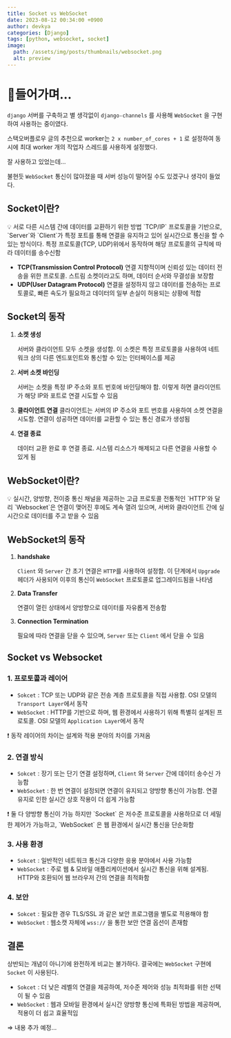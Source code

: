 ```yaml
---
title: Socket vs WebSocket
date: 2023-08-12 00:34:00 +0900
author: devkya
categories: [Django]
tags: [python, websocket, socket]
image:
  path: /assets/img/posts/thumbnails/websocket.png
  alt: preview
---
```


# 🙂**들어가며...**

`django` 서버를 구축하고 별 생각없이 `django-channels` 를 사용해 `WebSocket` 을 구현하여 사용하는 중이였다.

스택오버플로우 글의 추천으로 worker는 `2 x number_of_cores + 1` 로 설정하여 동시에 최대 worker 개의 작업자 스레드를 사용하게 설정했다.

잘 사용하고 있었는데…

불현듯 `WebSocket` 통신이 많아졌을 때 서버 성능이 떨어질 수도 있겠구나 생각이 들었다.

## Socket이란?

<aside>
💡 서로 다른 시스템 간에 데이터를 교환하기 위한 방법
`TCP/IP` 프로토콜을 기반으로, `Server`와 `Client`가 특정 포트를 통해 연결을 유지하고 있어 실시간으로 통신을 할 수 있는 방식이다.
특정 프로토콜(TCP, UDP)위에서 동작하며 해당 프로토콜의 규칙에 따라 데이터를 송수신함

</aside>

- **TCP(Transmission Control Protocol)**
  연결 지향적이며 신뢰성 있는 데이터 전송을 위한 프로토콜. 스트림 소켓이라고도 하며, 데이터 순서와 무결성을 보장함
- **UDP(User Datagram Protocol)**
  연결을 설정하지 않고 데이터를 전송하는 프로토콜로, 빠른 속도가 필요하고 데이터의 일부 손실이 허용되는 상황에 적합

## **Socket의 동작**

1. **소켓 생성**

   서버와 클라이언트 모두 소켓을 생성함. 이 소켓은 특정 프로토콜을 사용하여 네트워크 상의 다른 엔드포인트와 통신할 수 있는 인터페이스를 제공

2. **서버 소켓 바인딩**

   서버는 소켓을 특정 IP 주소와 포트 번호에 바인딩해야 함. 이렇게 하면 클라이언트가 해당 IP와 포트로 연결 시도할 수 있음

3. **클라이언트 연결**
   클라이언트는 서버의 IP 주소와 포트 번호를 사용하여 소켓 연결을 시도함. 연결이 성공하면 데이터를 교환할 수 있는 통신 경로가 생성됨
4. **연결 종료**

   데이터 교환 완료 후 연결 종료. 시스템 리소스가 해제되고 다른 연결을 사용할 수 있게 됨

## **WebSocket이란?**

<aside>
💡 실시간, 양방향, 전이중 통신 채널을 제공하는 고급 프로토콜
전통적인 `HTTP`와 달리 `Websocket`은 연결이 맺어진 후에도 계속 열려 있으며, 서버와 클라이언트 간에 실시간으로 데이터를 주고 받을 수 있음

</aside>

## **WebSocket의 동작**

1. **handshake**

   `Client` 와 `Server` 간 초기 연결은 `HTTP`를 사용하여 설정함. 이 단계에서 `Upgrade` 헤더가 사용되어 이후의 통신이 `WebSocket` 프로토콜로 업그레이드됨을 나타냄

2. **Data Transfer**

   연결이 열린 상태에서 양방향으로 데이터를 자유롭게 전송함

3. **Connection Termination**

   필요에 따라 연결을 닫을 수 있으며, `Server` 또는 `Client` 에서 닫을 수 있음

## **Socket vs Websocket**

### 1. 프로토콜과 레이어

- `Sokcet` : TCP 또는 UDP와 같은 전송 계층 프로토콜을 직접 사용함. OSI 모델의 `Transport Layer`에서 동작
- `WebSocket` : HTTP를 기반으로 하며, 웹 환경에서 사용하기 위해 특별히 설계된 프로토콜. OSI 모델의 `Application Layer`에서 동작

<aside>
❗ 동작 레이어의 차이는 설계와 적용 분야의 차이를 가져옴

</aside>

### 2. 연결 방식

- `Sokcet` : 장기 또는 단기 연결 설정하며, `Client` 와 `Server` 간에 데이터 송수신 가능함
- `WebSocket` : 한 번 연결이 설정되면 연결이 유지되고 양방향 통신이 가능함. 연결 유지로 인한 실시간 상호 작용이 더 쉽게 가능함

<aside>
❗ 둘 다 양방향 통신이 가능
하지만 `Socket` 은 저수준 프로토콜을 사용하므로 더 세밀한 제어가 가능하고, `WebSocket` 은 웹 환경에서 실시간 통신을 단순화함

</aside>

### 3. 사용 환경

- `Sokcet` : 일반적인 네트워크 통신과 다양한 응용 분야에서 사용 가능함
- `WebSocket` : 주로 웹 & 모바일 애플리케이션에서 실시간 통신을 위해 설계됨. HTTP와 호환되어 웹 브라우저 간의 연결을 최적화함

### 4. 보안

- `Sokcet` : 필요한 경우 TLS/SSL 과 같은 보안 프로그램을 별도로 적용해야 함
- `WebSocket` : 웹소캣 자체에 `wss://` 을 통한 보안 연결 옵션이 존재함

## **결론**

상반되는 개념이 아니기에 완전하게 비교는 불가하다. 결국에는 `WebSocket` 구현에 `Socket` 이 사용된다.

- `Sokcet` : 더 낮은 레벨의 연결을 제공하여, 저수준 제어와 성능 최적화를 위한 선택이 될 수 있음
- `WebSocket` : 웹과 모바일 환경에서 실시간 양방향 통신에 특화된 방법을 제공하며, 적용이 더 쉽고 효율적임

⇒ 내용 추가 예정…
